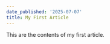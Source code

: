 ```yaml
---
date_published: '2025-07-07'
title: My First Article
---
```


This are the contents of my first article.